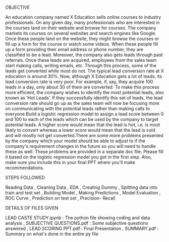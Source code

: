 OBJECTIVE

An education company named X Education sells online courses to industry professionals. On any given day, 
many professionals who are interested in the courses land on their website and browse for courses. 
The company markets its courses on several websites and search engines like Google. Once these people land on the website, 
they might browse the courses or fill up a form for the course or watch some videos. 
When these people fill up a form providing their email address or phone number, they are classified to be a lead. Moreover,
the company also gets leads through past referrals. Once these leads are acquired, employees from the sales team start making calls, writing emails, etc. 
Through this process, some of the leads get converted while most do not. The typical lead conversion rate at X education is around 30%. 
Now, although X Education gets a lot of leads, its lead conversion rate is very poor. For example, if, say, they acquire 100 leads in a day,
only about 30 of them are converted. To make this process more efficient, the company wishes to identify the most potential leads, also known as ‘Hot Leads’.
If they successfully identify this set of leads, the lead conversion rate should go up as the sales team will now be focusing more on communicating 
with the potential leads rather than making calls to everyone.Build a logistic regression model to assign a lead score between 0 and 100 to 
each of the leads which can be used by the company to target potential leads. 
A higher score would mean that the lead is hot, i.e. is most likely to convert whereas a lower score would mean that the lead is cold and will mostly 
not get converted.There are some more problems presented by the company which your model should be able to adjust to if the company's requirement changes in the 
future so you will need to handle these as well. These problems are provided in a separate doc file.
Please fill it based on the logistic regression model you got in the first step. 
Also, make sure you include this in your final PPT where you'll make recommendations.

STEPS FOLLOWED

Reading Data ,
Cleaning Data ,
EDA ,
Creating Dummy ,
Splitting data into train and test set ,
Building Model ,
Making Predictions ,
Model Evaluation ,
ROC Curve ,
Prediction on test set ,
Precision- Recall 


DETAILS OF FILES GIVEN

LEAD CASTE STUDY.ipynb : The python file showing coding and data analysis ,
SUBJECTIVE QUESTIONS.pdf : Some subjective questions answered ,
LEAD SCORING PPT.pdf : Final Presentation ,
SUMMARY.pdf : Summary on what's done in the entire py file
